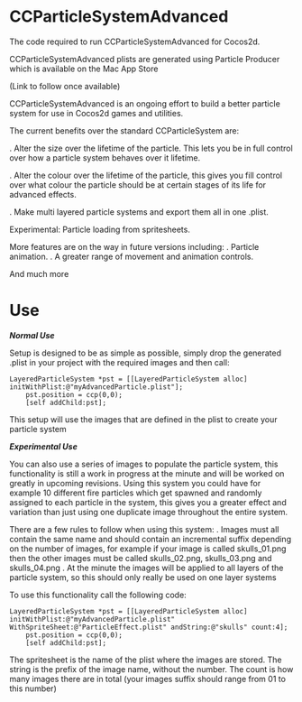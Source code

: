 CCParticleSystemAdvanced
========================

The code required to run CCParticleSystemAdvanced for Cocos2d.

CCParticleSystemAdvanced plists are generated using Particle Producer which is available on the Mac App Store

(Link to follow once available)

CCParticleSystemAdvanced is an ongoing effort to build a better particle system for use in Cocos2d games and utilities.

The current benefits over the standard CCParticleSystem are:

. Alter the size over the lifetime of the particle. This lets you be in full control over how a particle system behaves over it lifetime.

. Alter the colour over the lifetime of the particle, this gives you fill control over what colour the particle should be at certain stages of its life for advanced effects.

. Make multi layered particle systems and export them all in one .plist.

Experimental: Particle loading from spritesheets.

More features are on the way in future versions including:
. Particle animation.
. A greater range of movement and animation controls.

And much more

# Use #

***Normal Use***

Setup is designed to be as simple as possible, simply drop the generated .plist in your project with the required images and then call:
	
	LayeredParticleSystem *pst = [[LayeredParticleSystem alloc] initWithPlist:@"myAdvancedParticle.plist"];
        pst.position = ccp(0,0);
        [self addChild:pst];

This setup will use the images that are defined in the plist to create your particle system

***Experimental Use***

You can also use a series of images to populate the particle system, this functionality is still a work in progress at the minute and will be worked on greatly in upcoming revisions.
Using this system you could have for example 10 different fire particles which get spawned and randomly assigned to each particle in the system, this gives you a greater effect and variation than just using one duplicate image throughout the entire system.

There are a few rules to follow when using this system:
. Images must all contain the same name and should contain an incremental suffix depending on the number of images, for example if your image is called skulls_01.png then the other images must be called skulls_02.png, skulls_03.png and skulls_04.png
. At the minute the images will be applied to all layers of the particle system, so this should only really be used on one layer systems

To use this functionality call the following code:

	LayeredParticleSystem *pst = [[LayeredParticleSystem alloc] initWithPlist:@"myAdvancedParticle.plist" WithSpriteSheet:@"ParticleEffect.plist" andString:@"skulls" count:4];
        pst.position = ccp(0,0);
        [self addChild:pst];

The spritesheet is the name of the plist where the images are stored.
The string is the prefix of the image name, without the number.
The count is how many images there are in total (your images suffix should range from 01 to this number)